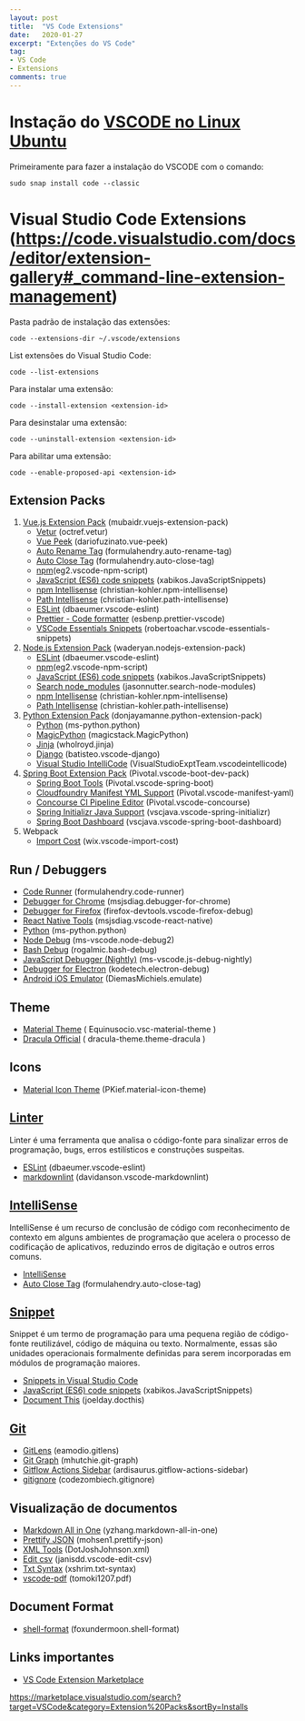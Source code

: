 ```yaml
---
layout: post
title:  "VS Code Extensions"
date:   2020-01-27
excerpt: "Extenções do VS Code"
tag:
- VS Code 
- Extensions
comments: true
---
```


# Instação do [VSCODE no Linux Ubuntu](https://snapcraft.io/store)
Primeiramente para fazer a instalação do VSCODE com o comando:

    sudo snap install code --classic

# Visual Studio Code Extensions (https://code.visualstudio.com/docs/editor/extension-gallery#_command-line-extension-management)

Pasta padrão de instalação das extensões:

    code --extensions-dir ~/.vscode/extensions

List extensões do Visual Studio Code:

    code --list-extensions

Para instalar uma extensão:

    code --install-extension <extension-id>

Para desinstalar uma extensão:

    code --uninstall-extension <extension-id>

Para abilitar uma extensão:

    code --enable-proposed-api <extension-id>

## Extension Packs

1. [Vue.js Extension Pack](https://marketplace.visualstudio.com/items?itemName=mubaidr.vuejs-extension-pack) (mubaidr.vuejs-extension-pack)
    - [Vetur](https://marketplace.visualstudio.com/items?itemName=octref.vetur) (octref.vetur)
    - [Vue Peek](https://marketplace.visualstudio.com/items?itemName=dariofuzinato.vue-peek) (dariofuzinato.vue-peek)
    - [Auto Rename Tag](https://marketplace.visualstudio.com/items?itemName=formulahendry.auto-rename-tag) (formulahendry.auto-rename-tag)
    - [Auto Close Tag](https://marketplace.visualstudio.com/items?itemName=formulahendry.auto-close-tag) (formulahendry.auto-close-tag)
    - [npm](https://marketplace.visualstudio.com/items?itemName=eg2.vscode-npm-script)(eg2.vscode-npm-script)
    - [JavaScript (ES6) code snippets](https://marketplace.visualstudio.com/items?itemName=xabikos.JavaScriptSnippets) (xabikos.JavaScriptSnippets)
    - [npm Intellisense](https://marketplace.visualstudio.com/items?itemName=christian-kohler.npm-intellisense) (christian-kohler.npm-intellisense)
    - [Path Intellisense](https://marketplace.visualstudio.com/items?itemName=christian-kohler.path-intellisense) (christian-kohler.path-intellisense)
    - [ESLint](https://marketplace.visualstudio.com/items?itemName=dbaeumer.vscode-eslint) (dbaeumer.vscode-eslint)
    - [Prettier - Code formatter](https://marketplace.visualstudio.com/items?itemName=esbenp.prettier-vscode) (esbenp.prettier-vscode)
    - [VSCode Essentials Snippets](https://marketplace.visualstudio.com/items?itemName=robertoachar.vscode-essentials-snippets) (robertoachar.vscode-essentials-snippets)
2. [Node.js Extension Pack](https://marketplace.visualstudio.com/items?itemName=waderyan.nodejs-extension-pack) (waderyan.nodejs-extension-pack)
    - [ESLint](https://marketplace.visualstudio.com/items?itemName=dbaeumer.vscode-eslint) (dbaeumer.vscode-eslint)
    - [npm](https://marketplace.visualstudio.com/items?itemName=eg2.vscode-npm-script)(eg2.vscode-npm-script)
    - [JavaScript (ES6) code snippets](https://marketplace.visualstudio.com/items?itemName=xabikos.JavaScriptSnippets) (xabikos.JavaScriptSnippets)
    - [Search node_modules](https://marketplace.visualstudio.com/items?itemName=jasonnutter.search-node-modules) (jasonnutter.search-node-modules)
    - [npm Intellisense](https://marketplace.visualstudio.com/items?itemName=christian-kohler.npm-intellisense) (christian-kohler.npm-intellisense)
    - [Path Intellisense](https://marketplace.visualstudio.com/items?itemName=christian-kohler.path-intellisense) (christian-kohler.path-intellisense)
3. [Python Extension Pack](https://marketplace.visualstudio.com/items?itemName=donjayamanne.python-extension-pack) (donjayamanne.python-extension-pack)
    - [Python](https://marketplace.visualstudio.com/items?itemName=ms-python.python) (ms-python.python)
    - [MagicPython](https://marketplace.visualstudio.com/items?itemName=magicstack.MagicPython) (magicstack.MagicPython)
    - [Jinja](https://marketplace.visualstudio.com/items?itemName=wholroyd.jinja) (wholroyd.jinja)
    - [Django](https://marketplace.visualstudio.com/items?itemName=batisteo.vscode-django) (batisteo.vscode-django)
    - [Visual Studio IntelliCode](https://marketplace.visualstudio.com/items?itemName=VisualStudioExptTeam.vscodeintellicode) (VisualStudioExptTeam.vscodeintellicode)
4. [Spring Boot Extension Pack](https://marketplace.visualstudio.com/items?itemName=Pivotal.vscode-boot-dev-pack) (Pivotal.vscode-boot-dev-pack)
    - [Spring Boot Tools](https://marketplace.visualstudio.com/items?itemName=Pivotal.vscode-spring-boot) (Pivotal.vscode-spring-boot)
    - [Cloudfoundry Manifest YML Support](https://marketplace.visualstudio.com/items?itemName=Pivotal.vscode-manifest-yaml) (Pivotal.vscode-manifest-yaml)
    - [Concourse CI Pipeline Editor](https://marketplace.visualstudio.com/items?itemName=Pivotal.vscode-concourse) (Pivotal.vscode-concourse)
    - [Spring Initializr Java Support](https://marketplace.visualstudio.com/items?itemName=vscjava.vscode-spring-initializr) (vscjava.vscode-spring-initializr)
    - [Spring Boot Dashboard](https://marketplace.visualstudio.com/items?itemName=vscjava.vscode-spring-boot-dashboard) (vscjava.vscode-spring-boot-dashboard)
5. Webpack
    - [Import Cost](https://marketplace.visualstudio.com/items?itemName=wix.vscode-import-cost) (wix.vscode-import-cost)

## Run / Debuggers

- [Code Runner](https://marketplace.visualstudio.com/items?itemName=formulahendry.code-runner) (formulahendry.code-runner)
- [Debugger for Chrome](https://marketplace.visualstudio.com/items?itemName=msjsdiag.debugger-for-chrome) (msjsdiag.debugger-for-chrome)
- [Debugger for Firefox](https://marketplace.visualstudio.com/items?itemName=firefox-devtools.vscode-firefox-debug) (firefox-devtools.vscode-firefox-debug)
- [React Native Tools](https://marketplace.visualstudio.com/items?itemName=msjsdiag.vscode-react-native) (msjsdiag.vscode-react-native)
- [Python](https://marketplace.visualstudio.com/items?itemName=ms-python.python) (ms-python.python)
- [Node Debug](https://marketplace.visualstudio.com/items?itemName=ms-vscode.node-debug2) (ms-vscode.node-debug2)
- [Bash Debug](https://marketplace.visualstudio.com/items?itemName=rogalmic.bash-debug) (rogalmic.bash-debug)
- [JavaScript Debugger (Nightly)](https://marketplace.visualstudio.com/items?itemName=ms-vscode.js-debug-nightly) (ms-vscode.js-debug-nightly)
- [Debugger for Electron](https://marketplace.visualstudio.com/items?itemName=kodetech.electron-debug) (kodetech.electron-debug)
- [Android iOS Emulator](https://marketplace.visualstudio.com/items?itemName=DiemasMichiels.emulate) (DiemasMichiels.emulate)

## Theme

- [Material Theme](https://marketplace.visualstudio.com/items?itemName=Equinusocio.vsc-material-theme) ( Equinusocio.vsc-material-theme )
- [Dracula Official](https://marketplace.visualstudio.com/items?itemName=dracula-theme.theme-dracula) ( dracula-theme.theme-dracula )

## Icons

- [Material Icon Theme](https://marketplace.visualstudio.com/items?itemName=PKief.material-icon-theme) (PKief.material-icon-theme)

## [Linter](https://en.wikipedia.org/wiki/Lint_(software))
Linter é uma ferramenta que analisa o código-fonte para sinalizar erros de programação, bugs, erros estilísticos e construções suspeitas.

- [ESLint](https://marketplace.visualstudio.com/items?itemName=dbaeumer.vscode-eslint) (dbaeumer.vscode-eslint)
- [markdownlint](https://marketplace.visualstudio.com/items?itemName=DavidAnson.vscode-markdownlint) (davidanson.vscode-markdownlint)

## [IntelliSense](https://en.wikipedia.org/wiki/Intelligent_code_completion)
IntelliSense é um recurso de conclusão de código com reconhecimento de contexto em alguns ambientes de programação que acelera o processo de codificação de aplicativos, reduzindo erros de digitação e outros erros comuns.

- [IntelliSense](https://code.visualstudio.com/docs/editor/intellisense)
- [Auto Close Tag](https://marketplace.visualstudio.com/items?itemName=formulahendry.auto-close-tag) (formulahendry.auto-close-tag)

## [Snippet](https://en.wikipedia.org/wiki/Snippet_(programming))
Snippet é um termo de programação para uma pequena região de código-fonte reutilizável, código de máquina ou texto. Normalmente, essas são unidades operacionais formalmente definidas para serem incorporadas em módulos de programação maiores.

- [Snippets in Visual Studio Code](https://code.visualstudio.com/docs/editor/userdefinedsnippets)
- [JavaScript (ES6) code snippets](https://marketplace.visualstudio.com/items?itemName=xabikos.JavaScriptSnippets) (xabikos.JavaScriptSnippets)
- [Document This](https://marketplace.visualstudio.com/items?itemName=joelday.docthis) (joelday.docthis)

## [Git](https://git-scm.com/)

- [GitLens](https://marketplace.visualstudio.com/items?itemName=eamodio.gitlens) (eamodio.gitlens)
- [Git Graph](https://marketplace.visualstudio.com/items?itemName=mhutchie.git-graph) (mhutchie.git-graph)
- [Gitflow Actions Sidebar](https://marketplace.visualstudio.com/items?itemName=ardisaurus.gitflow-actions-sidebar) (ardisaurus.gitflow-actions-sidebar)
- [gitignore](https://marketplace.visualstudio.com/items?itemName=codezombiech.gitignore) (codezombiech.gitignore)

## Visualização de documentos

- [Markdown All in One](https://marketplace.visualstudio.com/items?itemName=yzhang.markdown-all-in-one) (yzhang.markdown-all-in-one)
- [Prettify JSON](https://marketplace.visualstudio.com/items?itemName=mohsen1.prettify-json) (mohsen1.prettify-json)
- [XML Tools](https://marketplace.visualstudio.com/items?itemName=DotJoshJohnson.xml) (DotJoshJohnson.xml)
- [Edit csv](https://marketplace.visualstudio.com/items?itemName=janisdd.vscode-edit-csv) (janisdd.vscode-edit-csv)
- [Txt Syntax](https://marketplace.visualstudio.com/items?itemName=xshrim.txt-syntax) (xshrim.txt-syntax)
- [vscode-pdf](https://marketplace.visualstudio.com/items?itemName=tomoki1207.pdf) (tomoki1207.pdf)

## Document Format

- [shell-format](https://marketplace.visualstudio.com/items?itemName=foxundermoon.shell-format) (foxundermoon.shell-format)


## Links importantes

- [VS Code Extension Marketplace](https://marketplace.visualstudio.com/VSCode)

https://marketplace.visualstudio.com/search?target=VSCode&category=Extension%20Packs&sortBy=Installs